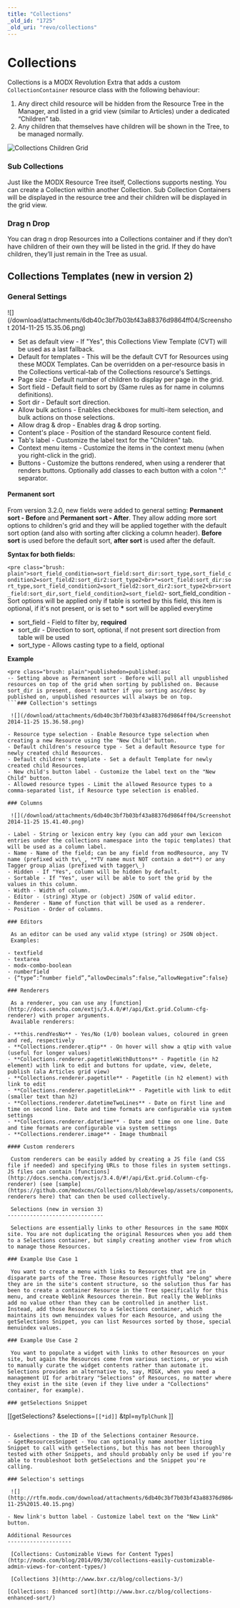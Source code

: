```yaml
---
title: "Collections"
_old_id: "1725"
_old_uri: "revo/collections"
---
```


Collections
===========

 Collections is a MODX Revolution Extra that adds a custom `CollectionContainer` resource class with the following behaviour:

1. Any direct child resource will be hidden from the Resource Tree in the Manager, and listed in a grid view (similar to Articles) under a dedicated “Children” tab.
2. Any children that themselves have children will be shown in the Tree, to be managed normally.

 ![Collections Children Grid](http://modx.com/assets/i/blogs/yj/Collections-Grid-View.png)

### Sub Collections

 Just like the MODX Resource Tree itself, Collections supports nesting. You can create a Collection within another Collection. Sub Collection Containers will be displayed in the resource tree and their children will be displayed in the grid view.

### Drag n Drop

 You can drag n drop Resources into a Collections container and if they don’t have children of their own they will be listed in the grid. If they do have children, they’ll just remain in the Tree as usual.

Collections Templates (new in version 2)
----------------------------------------

### General Settings

 ![](/download/attachments/6db40c3bf7b03bf43a88376d9864ff04/Screenshot 2014-11-25 15.35.06.png)

- Set as default view - If "Yes", this Collections View Template (CVT) will be used as a last fallback.
- Default for templates - This will be the default CVT for Resources using these MODX Templates. Can be overridden on a per-resource basis in the Collections vertical-tab of the Collections resource's Settings.
- Page size - Default number of children to display per page in the grid.
- Sort field - Default field to sort by (Same rules as for name in columns definitions).
- Sort dir - Default sort direction.
- Allow bulk actions - Enables checkboxes for multi-item selection, and bulk actions on those selections.
- Allow drag & drop - Enables drag & drop sorting.
- Content's place - Position of the standard Resource content field.
- Tab's label - Customize the label text for the "Children" tab.
- Context menu items - Customize the items in the context menu (when you right-click in the grid).
- Buttons - Customize the buttons rendered, when using a renderer that renders buttons. Optionally add classes to each button with a colon ":" separator.

####  Permanent sort 

 From version 3.2.0, new fields were added to general setting: **Permanent sort - Before** and **Permanent sort - After**. They allow adding more sort options to children's grid and they will be applied together with the default sort option (and also with sorting after clicking a column header). **Before sort** is used before the default sort, **after sort** is used after the default.

**Syntax for both fields:**

`<pre class="brush: plain">sort_field_condition=sort_field:sort_dir:sort_type,sort_field_condition2=sort_field2:sort_dir2:sort_type2<br>*=sort_field:sort_dir:sort_type,sort_field_condition2=sort_field2:sort_dir2:sort_type2<br>sort_field:sort_dir,sort_field_condition2=sort_field2`- sort\_field\_condition - Sort options will be applied only if table is sorted by this field, this item is optional, if it's not present, or is set to **\*** sort will be applied everytime
- sort\_field - Field to filter by, **required**
- sort\_dir - Direction to sort, optional, if not present sort direction from table will be used
- sort\_type - Allows casting type to a field, optional

**Example**

```
<pre class="brush: plain">publishedon=published:asc
-- Setting above as Permanent sort - Before will pull all unpublished resources on top of the grid when sorting by published on. Because sort_dir is present, doesn't matter if you sorting asc/desc by published on, unpublished resources will always be on top.
```### Collection's settings

 ![](/download/attachments/6db40c3bf7b03bf43a88376d9864ff04/Screenshot 2014-11-25 15.36.58.png)

- Resource type selection - Enable Resource type selection when creating a new Resource using the "New Child" button.
- Default children's resource type - Set a default Resource type for newly created child Resources.
- Default children's template - Set a default Template for newly created child Resources.
- New child's button label - Customize the label text on the "New Child" button.
- Allowed resource types - Limit the allowed Resource types to a comma-separated list, if Resource type selection is enabled.

### Columns

 ![](/download/attachments/6db40c3bf7b03bf43a88376d9864ff04/Screenshot 2014-11-25 15.41.40.png)

- Label - String or lexicon entry key (you can add your own lexicon entries under the collections namespace into the topic templates) that will be used as a column label.
- Name - Name of the field; can be any field from modResource, any TV name (prefixed with tv\_, **TV name must NOT contain a dot**) or any Tagger group alias (prefixed with tagger\_)
- Hidden - If "Yes", column will be hidden by default.
- Sortable - If "Yes", user will be able to sort the grid by the values in this column.
- Width - Width of column.
- Editor - (string) Xtype or (object) JSON of valid editor.
- Renderer - Name of function that will be used as a renderer.
- Position - Order of columns.

### Editors

 As an editor can be used any valid xtype (string) or JSON object.   
 Examples:

- textfield
- textarea
- modx-combo-boolean
- numberfield
- {“type”:”number field”,”allowDecimals”:false,”allowNegative”:false}

### Renderers

 As a renderer, you can use any [function](http://docs.sencha.com/extjs/3.4.0/#!/api/Ext.grid.Column-cfg-renderer) with proper arguments.   
 Available renderers:

- **this.rendYesNo** - Yes/No (1/0) boolean values, coloured in green and red, respectively
- **Collections.renderer.qtip** - On hover will show a qtip with value (useful for longer values)
- **Collections.renderer.pagetitleWithButtons** - Pagetitle (in h2 element) with link to edit and buttons for update, view, delete, publish (ala Articles grid view)
- **Collections.renderer.pagetitle** - Pagetitle (in h2 element) with link to edit
- **Collections.renderer.pagetitleLink** - Pagetitle with link to edit (smaller text than h2)
- **Collections.renderer.datetimeTwoLines** - Date on first line and time on second line. Date and time formats are configurable via system settings
- **Collections.renderer.datetime** - Date and time on one line. Date and time formats are configurable via system settings
- **Collections.renderer.image** - Image thumbnail

#### Custom renderers

 Custom renderers can be easily added by creating a JS file (and CSS file if needed) and specifying URLs to those files in system settings. JS files can contain [functions](http://docs.sencha.com/extjs/3.4.0/#!/api/Ext.grid.Column-cfg-renderer) (see [sample](https://github.com/modxcms/Collections/blob/develop/assets/components/collections/js/mgr/extra/collections.renderers.js) renderers here) that can then be used collectively.

 Selections (new in version 3)
------------------------------

 Selections are essentially links to other Resources in the same MODX site. You are not duplicating the original Resources when you add them to a Selections container, but simply creating another view from which to manage those Resources.

### Example Use Case 1

 You want to create a menu with links to Resources that are in disparate parts of the Tree. Those Resources rightfully "belong" where they are in the site's content structure, so the solution thus far has been to create a container Resource in the Tree specifically for this menu, and create Weblink Resources therein. But really the Weblinks add no value other than they can be controlled in another list. Instead, add those Resources to a Selections container, which maintains its own menuindex values for each Resource, and using the getSelections Snippet, you can list Resources sorted by those, special menuindex values.

### Example Use Case 2

 You want to populate a widget with links to other Resources on your site, but again the Resources come from various sections, or you wish to manually curate the widget contents rather than automate it. Selections provides an alternative to, say, MIGX, when you need a management UI for arbitrary "Selections" of Resources, no matter where they exist in the site (even if they live under a "Collections" container, for example).

### getSelections Snippet

 ```
[[getSelections? 
	&selections=`[[*id]]` 
	&tpl=`myTplChunk`
]]

``` <span style="">getSelections is a wrapper Snippet for getResources, so it relies on getResources being installed. Any / all of the getResources properties available in the version of getResources that you have installed will also be available as properties for getSelections. Additionally here are the properties specific to getSelections:</span>

- &selections - the ID of the Selections container Resource.
- &getResourcesSnippet - You can optionally name another listing Snippet to call with getSelections, but this has not been thoroughly tested with other Snippets, and should probably only be used if you're able to troubleshoot both getSelections and the Snippet you're calling.

### Selection's settings

 ![](http://rtfm.modx.com/download/attachments/6db40c3bf7b03bf43a88376d9864ff04/Screenshot%202014-11-25%2015.40.15.png)

- New link's button label - Customize label text on the "New Link" button.

Additional Resources
--------------------

 [Collections: Customizable Views for Content Types](http://modx.com/blog/2014/09/30/collections-easily-customizable-admin-views-for-content-types/)

 [Collections 3](http://www.bxr.cz/blog/collections-3/)

[Collections: Enhanced sort](http://www.bxr.cz/blog/collections-enhanced-sort/)

  